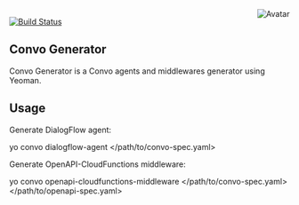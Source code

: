 <img align="right" src="https://raw.github.com/cliffano/convo-generator/master/avatar.jpg" alt="Avatar"/>

[![Build Status](https://img.shields.io/travis/cliffano/convo-generator.svg)](http://travis-ci.org/cliffano/convo-generator)

Convo Generator
---------------

Convo Generator is a Convo agents and middlewares generator using Yeoman.

Usage
-----

Generate DialogFlow agent:

  yo convo dialogflow-agent </path/to/convo-spec.yaml>

Generate OpenAPI-CloudFunctions middleware:

  yo convo openapi-cloudfunctions-middleware </path/to/convo-spec.yaml> </path/to/openapi-spec.yaml>
